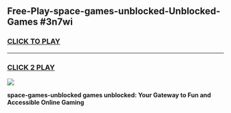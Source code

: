 
## Free-Play-space-games-unblocked-Unblocked-Games #3n7wi
<h3>
<a href="https://news.freeplayer.one?title=space-games-unblocked&ref=8M">CLICK TO PLAY</a></h3>
<hr>

<h3>
<a href="https://news.freeplayer.one?title=space-games-unblocked&ref=8M">CLICK 2 PLAY</a>
  
</h3>

<a href="https://news.freeplayer.one?title=space-games-unblocked&ref=8M"><img src="https://clearcache.store/games.png"></a>


**space-games-unblocked games unblocked: Your Gateway to Fun and Accessible Online Gaming**
